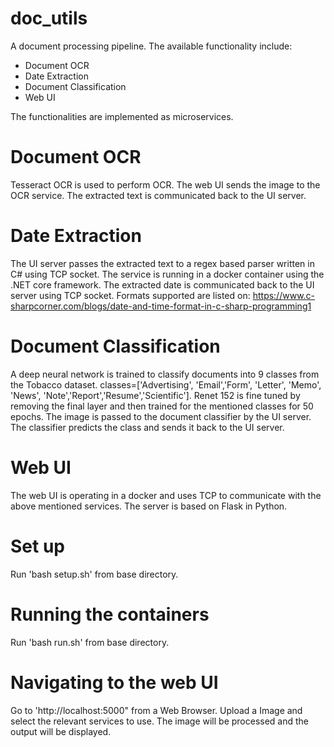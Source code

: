 # doc_utils

A document processing pipeline. The available functionality include:
* Document OCR
* Date Extraction
* Document Classification
* Web UI

The functionalities are implemented as microservices.
# Document OCR
Tesseract OCR is used to perform OCR. The web UI sends the image to the OCR service.
The extracted text is communicated back to the UI server.

# Date Extraction 
The UI server passes the extracted text to a regex based parser written in C# using TCP socket. 
The service is running in a docker container using the .NET core framework.
The extracted date is communicated back to the UI server using TCP socket.
Formats supported are listed on: https://www.c-sharpcorner.com/blogs/date-and-time-format-in-c-sharp-programming1

# Document Classification
A deep neural network is trained to classify documents into 9 classes from the Tobacco dataset. 
classes=['Advertising', 'Email','Form', 'Letter', 'Memo', 'News', 'Note','Report','Resume','Scientific'].
Renet 152 is fine tuned by removing the final layer and then trained for the mentioned classes for 50 epochs.
The image is passed to the document classifier by the UI server. 
The classifier predicts the class and sends it back to the UI server.

# Web UI
The web UI is operating in a docker and uses TCP to communicate with the above mentioned services. 
The server is based on Flask in Python.

# Set up
Run 'bash setup.sh' from base directory.

# Running the containers
Run 'bash run.sh' from base directory.

# Navigating to the web UI
Go to 'http://localhost:5000" from a Web Browser.
Upload a Image and select the relevant services to use.
The image will be processed and the output will be displayed.
